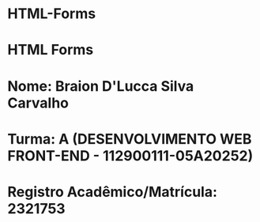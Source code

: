 # HTML-Forms

# HTML Forms
# Nome: Braion D'Lucca Silva Carvalho
# Turma: A (DESENVOLVIMENTO WEB FRONT-END - 112900111-05A20252)
# Registro Acadêmico/Matrícula: 2321753
